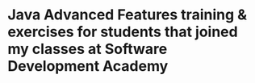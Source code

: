 # Java Advanced Features training & exercises for students that joined my classes at Software Development Academy